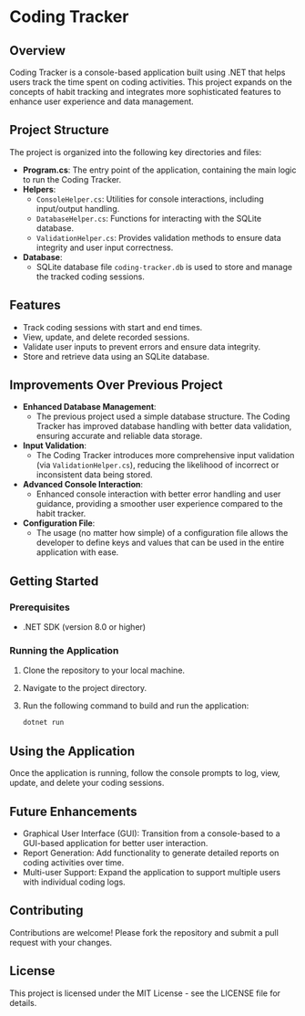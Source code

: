 # Coding Tracker

## Overview

Coding Tracker is a console-based application built using .NET that helps users track the time spent on coding activities. This project expands on the concepts of habit tracking and integrates more sophisticated features to enhance user experience and data management.

## Project Structure

The project is organized into the following key directories and files:

- **Program.cs**: The entry point of the application, containing the main logic to run the Coding Tracker.
- **Helpers**:
  - `ConsoleHelper.cs`: Utilities for console interactions, including input/output handling.
  - `DatabaseHelper.cs`: Functions for interacting with the SQLite database.
  - `ValidationHelper.cs`: Provides validation methods to ensure data integrity and user input correctness.
- **Database**:
  - SQLite database file `coding-tracker.db` is used to store and manage the tracked coding sessions.

## Features

- Track coding sessions with start and end times.
- View, update, and delete recorded sessions.
- Validate user inputs to prevent errors and ensure data integrity.
- Store and retrieve data using an SQLite database.

## Improvements Over Previous Project

- **Enhanced Database Management**:
  - The previous project used a simple database structure. The Coding Tracker has improved database handling with better data validation, ensuring accurate and reliable data storage.
- **Input Validation**:
  - The Coding Tracker introduces more comprehensive input validation (via `ValidationHelper.cs`), reducing the likelihood of incorrect or inconsistent data being stored.
- **Advanced Console Interaction**:
  - Enhanced console interaction with better error handling and user guidance, providing a smoother user experience compared to the habit tracker.
- **Configuration File**:
  - The usage (no matter how simple) of a configuration file allows the developer to define keys and values that can be used in the entire application with ease.

## Getting Started

### Prerequisites

- .NET SDK (version 8.0 or higher)

### Running the Application

1. Clone the repository to your local machine.
2. Navigate to the project directory.
3. Run the following command to build and run the application:

   ```bash
   dotnet run
   ```

## Using the Application

Once the application is running, follow the console prompts to log, view, update, and delete your coding sessions.

## Future Enhancements

- Graphical User Interface (GUI): Transition from a console-based to a GUI-based application for better user interaction.
- Report Generation: Add functionality to generate detailed reports on coding activities over time.
- Multi-user Support: Expand the application to support multiple users with individual coding logs.

## Contributing

Contributions are welcome! Please fork the repository and submit a pull request with your changes.

## License

This project is licensed under the MIT License - see the LICENSE file for details.
